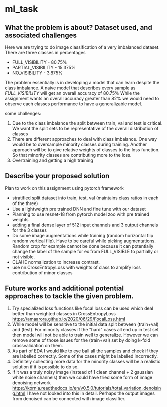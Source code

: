 # ml_task

## What the problem is about? Dataset used, and associated challenges

Here we are trying to do image classification of a very imbalanced dataset. There are three classes in percentages
* FULL_VISIBILITY  -  80.75%
* PARTIAL_VISIBILITY  -  15.375%
* NO_VISIBILITY   -   3.875%

The problem essentially is in developing a model that can learn despite the class imbalance.
A naive model that describes every sample as *FULL_VISIBILITY* will get an overall accuracy of 80.75%
While the assignment wants an overall accuracy greater than 82% we would need to observe each classes performance to have a generalizable model.

some challenges:

1. Due to the class imbalance the split between train, val and test is critical. We want the split sets to be representative of the overall distribution of classes
2. There are different approaches to deal with class imbalance. One way would be to oversample minority classes during training. Another approach will be to give relative weights of classes to the loss function. So that minority classes are contributing more to the loss.
3. Overtraining and getting a high training



## Describe your proposed solution

Plan to work on this assignment using pytorch framework

* stratified split dataset into train, test, val (maintains class ratios in each of the three)
* Use a lightweigth pre trained DNN and fine tune with our dataset
* Planning to use resnet-18 from pytorch model zoo with pre trained weights
* adding a final dense layer of 512 input channels and 3 output channels for  the 3 classes
* Do some image augmentations while training (random horizontal flip random vertical flip). Have to be careful while picking augmentations. Random crop for example cannot be done because it can potentially change the label of the sample for ex from FULL_VISIBLE to partially or not visible.
* CLAHE normalization to increase contrast.
* use nn.CrossEntropyLoss with weights of class to amplify loss contribution of minor classes


## Future works and additional potential approaches to tackle the given problem.

1. Try specialized loss functions like focal loss can be used which deal better than weighted classes in CrossEntropyLoss https://amaarora.github.io/2020/06/29/FocalLoss.html
2. While model will be sensitive to the initial data split between (train+val) and (test). For minority classes if the "hard" cases all end up in test set then model will not be able to train well to generalize. However we can remove some of those issues for the (train+val) set by doing k-fold crossvalidation on them.
3. As part of EDA I would like to eye ball all the samples and check if they are labelled correctly. Some of the cases might be labelled incorrectly.
4. Definitely collecting more data for the minority classes will be a realistic solution if it is possible to do so.
5. If it was a truly noisy image (instead of 1 clean channel + 2 gaussian white noise channels) then we could have tried some form of image denoising network https://kornia.readthedocs.io/en/v0.5.0/tutorials/total_variation_denoising.html  I have not looked into this in detail. Perhaps the output images from denoised can be connected with image classifier.